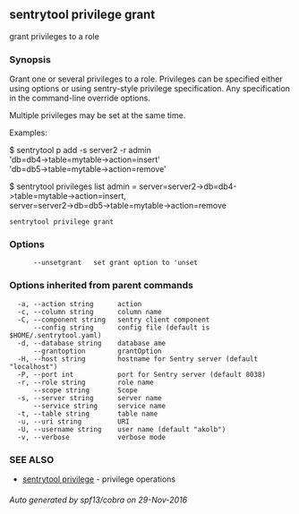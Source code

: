 ## sentrytool privilege grant

grant privileges to a role

### Synopsis



Grant one or several privileges to a role. Privileges can be specified either using options or using
sentry-style privilege specification. Any specification in the command-line override options.

Multiple privileges may be set at the same time.

Examples:

  $ sentrytool p add -s server2 -r admin \
    'db=db4->table=mytable->action=insert' \
    'db=db5->table=mytable->action=remove'

  $ sentrytool privileges list
  admin = server=server2->db=db4->table=mytable->action=insert,\
          server=server2->db=db5->table=mytable->action=remove


```
sentrytool privilege grant
```

### Options

```
      --unsetgrant   set grant option to 'unset
```

### Options inherited from parent commands

```
  -a, --action string      action
  -c, --column string      column name
  -C, --component string   sentry client component
      --config string      config file (default is $HOME/.sentrytool.yaml)
  -d, --database string    database ame
      --grantoption        grantOption
  -H, --host string        hostname for Sentry server (default "localhost")
  -P, --port int           port for Sentry server (default 8038)
  -r, --role string        role name
      --scope string       Scope
  -s, --server string      server name
      --service string     service name
  -t, --table string       table name
  -u, --uri string         URI
  -U, --username string    user name (default "akolb")
  -v, --verbose            verbose mode
```

### SEE ALSO
* [sentrytool privilege](sentrytool_privilege.md)	 - privilege operations

###### Auto generated by spf13/cobra on 29-Nov-2016
